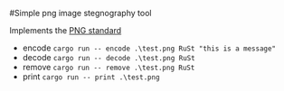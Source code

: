 #Simple png image stegnography tool

Implements the [PNG standard](http://www.libpng.org/pub/png/spec/1.2/PNG-Structure.html)

- encode `cargo run -- encode .\test.png RuSt "this is a message"`
- decode `cargo run -- decode .\test.png RuSt`
- remove `cargo run -- remove .\test.png RuSt`
- print `cargo run -- print .\test.png`
